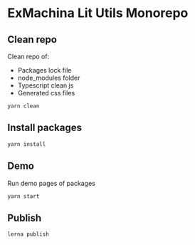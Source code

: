 # ExMachina Lit Utils Monorepo

## Clean repo

Clean repo of:

- Packages lock file
- node_modules folder
- Typescript clean js
- Generated css files

`yarn clean`

## Install packages

`yarn install`

## Demo

Run demo pages of packages

`yarn start`

## Publish

`lerna publish`
